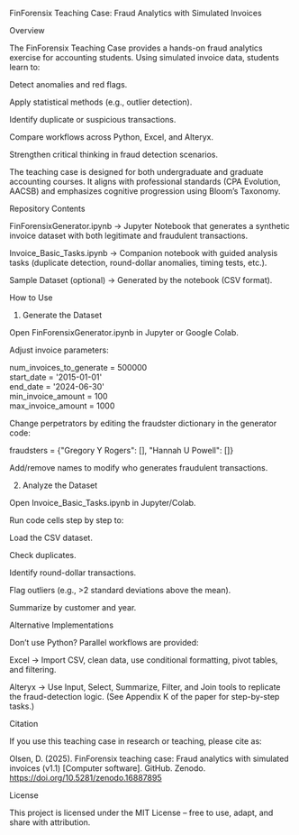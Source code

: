 FinForensix Teaching Case: Fraud Analytics with Simulated Invoices

Overview

The FinForensix Teaching Case provides a hands-on fraud analytics exercise for accounting students. Using simulated invoice data, students learn to:

Detect anomalies and red flags.

Apply statistical methods (e.g., outlier detection).

Identify duplicate or suspicious transactions.

Compare workflows across Python, Excel, and Alteryx.

Strengthen critical thinking in fraud detection scenarios.

The teaching case is designed for both undergraduate and graduate accounting courses. It aligns with professional standards (CPA Evolution, AACSB) and emphasizes cognitive progression using Bloom’s Taxonomy.

Repository Contents

FinForensixGenerator.ipynb → Jupyter Notebook that generates a synthetic invoice dataset with both legitimate and fraudulent transactions.

Invoice_Basic_Tasks.ipynb → Companion notebook with guided analysis tasks (duplicate detection, round-dollar anomalies, timing tests, etc.).

Sample Dataset (optional) → Generated by the notebook (CSV format).

How to Use
1. Generate the Dataset

Open FinForensixGenerator.ipynb in Jupyter or Google Colab.

Adjust invoice parameters:

num_invoices_to_generate = 500000  
start_date = '2015-01-01'  
end_date = '2024-06-30'  
min_invoice_amount = 100  
max_invoice_amount = 1000  


Change perpetrators by editing the fraudster dictionary in the generator code:

fraudsters = {"Gregory Y Rogers": [], "Hannah U Powell": []}


Add/remove names to modify who generates fraudulent transactions.

2. Analyze the Dataset

Open Invoice_Basic_Tasks.ipynb in Jupyter/Colab.

Run code cells step by step to:

Load the CSV dataset.

Check duplicates.

Identify round-dollar transactions.

Flag outliers (e.g., >2 standard deviations above the mean).

Summarize by customer and year.

Alternative Implementations

Don’t use Python? Parallel workflows are provided:

Excel → Import CSV, clean data, use conditional formatting, pivot tables, and filtering.

Alteryx → Use Input, Select, Summarize, Filter, and Join tools to replicate the fraud-detection logic.
(See Appendix K of the paper for step-by-step tasks.)

Citation

If you use this teaching case in research or teaching, please cite as:

Olsen, D. (2025). FinForensix teaching case: Fraud analytics with simulated invoices (v1.1) [Computer software]. GitHub. Zenodo. https://doi.org/10.5281/zenodo.16887895

License

This project is licensed under the MIT License – free to use, adapt, and share with attribution.
